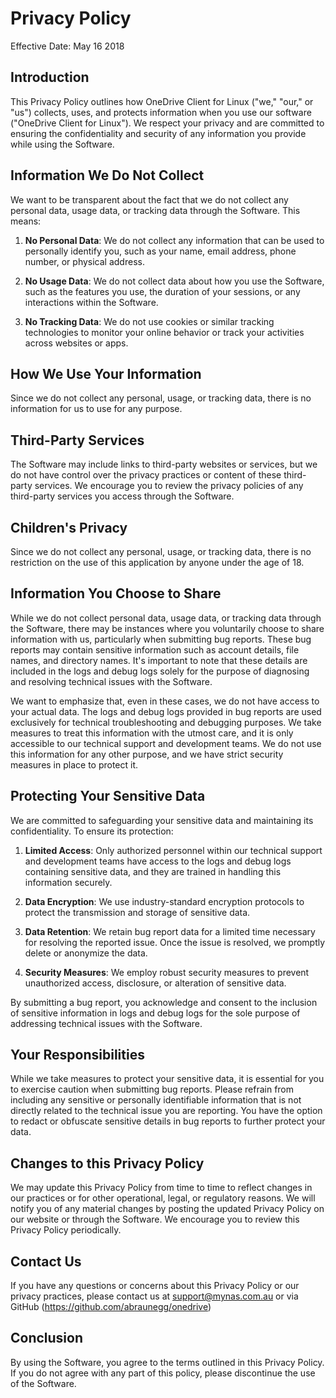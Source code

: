 # Privacy Policy
Effective Date: May 16 2018

## Introduction

This Privacy Policy outlines how OneDrive Client for Linux ("we," "our," or "us") collects, uses, and protects information when you use our software ("OneDrive Client for Linux"). We respect your privacy and are committed to ensuring the confidentiality and security of any information you provide while using the Software.

## Information We Do Not Collect

We want to be transparent about the fact that we do not collect any personal data, usage data, or tracking data through the Software. This means:

1. **No Personal Data**: We do not collect any information that can be used to personally identify you, such as your name, email address, phone number, or physical address.

2. **No Usage Data**: We do not collect data about how you use the Software, such as the features you use, the duration of your sessions, or any interactions within the Software.

3. **No Tracking Data**: We do not use cookies or similar tracking technologies to monitor your online behavior or track your activities across websites or apps.

## How We Use Your Information

Since we do not collect any personal, usage, or tracking data, there is no information for us to use for any purpose.

## Third-Party Services

The Software may include links to third-party websites or services, but we do not have control over the privacy practices or content of these third-party services. We encourage you to review the privacy policies of any third-party services you access through the Software.

## Children's Privacy

Since we do not collect any personal, usage, or tracking data, there is no restriction on the use of this application by anyone under the age of 18.

## Information You Choose to Share

While we do not collect personal data, usage data, or tracking data through the Software, there may be instances where you voluntarily choose to share information with us, particularly when submitting bug reports. These bug reports may contain sensitive information such as account details, file names, and directory names. It's important to note that these details are included in the logs and debug logs solely for the purpose of diagnosing and resolving technical issues with the Software. 

We want to emphasize that, even in these cases, we do not have access to your actual data. The logs and debug logs provided in bug reports are used exclusively for technical troubleshooting and debugging purposes. We take measures to treat this information with the utmost care, and it is only accessible to our technical support and development teams. We do not use this information for any other purpose, and we have strict security measures in place to protect it.

## Protecting Your Sensitive Data

We are committed to safeguarding your sensitive data and maintaining its confidentiality. To ensure its protection:

1. **Limited Access**: Only authorized personnel within our technical support and development teams have access to the logs and debug logs containing sensitive data, and they are trained in handling this information securely.

2. **Data Encryption**: We use industry-standard encryption protocols to protect the transmission and storage of sensitive data.

3. **Data Retention**: We retain bug report data for a limited time necessary for resolving the reported issue. Once the issue is resolved, we promptly delete or anonymize the data.

4. **Security Measures**: We employ robust security measures to prevent unauthorized access, disclosure, or alteration of sensitive data.

By submitting a bug report, you acknowledge and consent to the inclusion of sensitive information in logs and debug logs for the sole purpose of addressing technical issues with the Software.

## Your Responsibilities

While we take measures to protect your sensitive data, it is essential for you to exercise caution when submitting bug reports. Please refrain from including any sensitive or personally identifiable information that is not directly related to the technical issue you are reporting. You have the option to redact or obfuscate sensitive details in bug reports to further protect your data.

## Changes to this Privacy Policy

We may update this Privacy Policy from time to time to reflect changes in our practices or for other operational, legal, or regulatory reasons. We will notify you of any material changes by posting the updated Privacy Policy on our website or through the Software. We encourage you to review this Privacy Policy periodically.

## Contact Us

If you have any questions or concerns about this Privacy Policy or our privacy practices, please contact us at support@mynas.com.au or via GitHub (https://github.com/abraunegg/onedrive)

## Conclusion

By using the Software, you agree to the terms outlined in this Privacy Policy. If you do not agree with any part of this policy, please discontinue the use of the Software.

